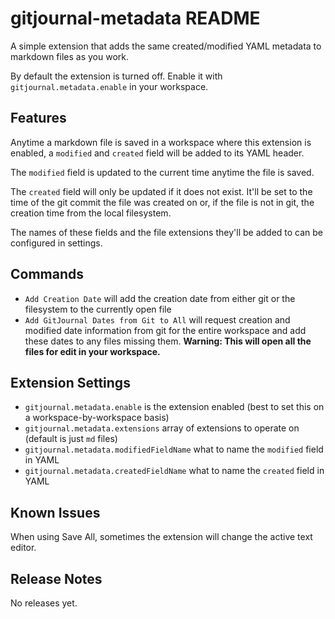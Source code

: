 # gitjournal-metadata README

A simple extension that adds the same created/modified YAML metadata to markdown files as you work.

By default the extension is turned off. Enable it with `gitjournal.metadata.enable` in your workspace.

## Features

Anytime a markdown file is saved in a workspace where this extension is enabled, a `modified` and `created` field will be added to its YAML header.

The `modified` field is updated to the current time anytime the file is saved.

The `created` field will only be updated if it does not exist. It'll be set to the time of the git commit the file was created on or, if the file is not in git, the creation time from the local filesystem.

The names of these fields and the file extensions they'll be added to can be configured in settings.

## Commands

* `Add Creation Date` will add the creation date from either git or the filesystem to the currently open file
* `Add GitJournal Dates from Git to All` will request creation and modified date information from git for the entire workspace and add these dates to any files missing them. **Warning: This will open all the files for edit in your workspace.**

## Extension Settings

* `gitjournal.metadata.enable` is the extension enabled (best to set this on a workspace-by-workspace basis)
* `gitjournal.metadata.extensions` array of extensions to operate on (default is just `md` files)
* `gitjournal.metadata.modifiedFieldName` what to name the `modified` field in YAML
* `gitjournal.metadata.createdFieldName` what to name the `created` field in YAML

## Known Issues

When using Save All, sometimes the extension will change the active text editor.

## Release Notes

No releases yet.